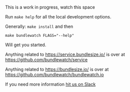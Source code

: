 This is a work in progress, watch this space

Run `make help` for all the local development options.

Generally:
`make install`
and then
```
make bundlewatch FLAGS="--help"
```
Will get you started.


Anything related to https://service.bundlesize.io/ is over at https://github.com/bundlewatch/service

Anything related to https://bundlesize.io/ is over at https://github.com/bundlewatch/bundlewatch.io


If you need more information
[hit us on Slack](https://join.slack.com/t/bundlewatch/shared_invite/enQtMzUwNjYxNTMwMzcyLWE5NGI4MzZjMjM4MTRlYzllOTMwYzIzZWNjM2MyMjBmMzNjNGM0ZGVhODc2YjFkNzIwMzNkYjk3NzE0MjZkOTc)
